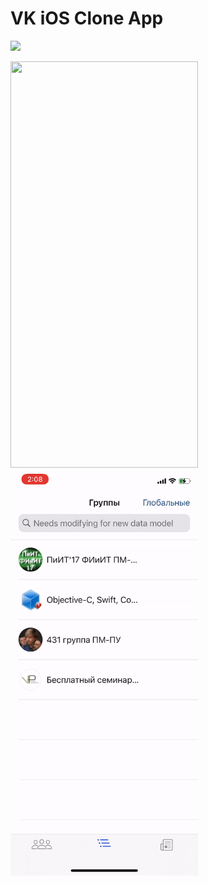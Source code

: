 # VK iOS Clone App

![](https://sun9-49.userapi.com/impg/uC5dXMhxy8oqsV9tzAsj0F7DjW68ulMVOp-lHA/PsxIEKm75_Y.jpg?size=2560x1601&quality=96&proxy=1&sign=8260113a2a478bf7640234905e2b0b49&type=album)

<img src="https://github.com/N-ihad/media/blob/master/ezgif.com-gif-maker%20(2).gif" width="300" height="650" /> <img src="https://github.com/N-ihad/media/blob/master/ezgif.com-gif-maker%20(1).gif" width="300" height="650" />
